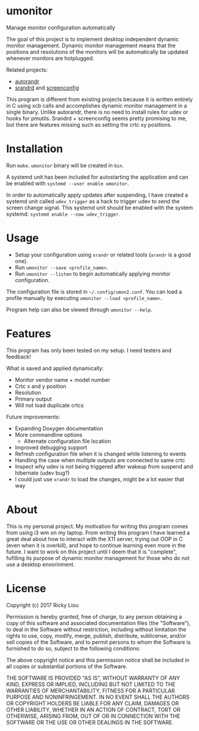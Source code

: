 # umonitor
Manage monitor configuration automatically

The goal of this project is to implement desktop independent dynamic monitor
management. Dynamic monitor management means that the positions and resolutions
of the monitors will be automatically be updated whenever monitors are
hotplugged.

Related projects:
* [autorandr](https://github.com/phillipberndt/autorandr)
* [srandrd](https://github.com/jceb/srandrd) and [screenconfig](https://github.com/jceb/screenconfig)

This program is different from existing projects because it is written entirely
in C using xcb calls and accomplishes dynamic monitor management in a single
binary. Unlike autorandr, there is no need to install rules for udev or hooks
for pmutils. Srandrd + screenconfig seems pretty promising to me, but there are
features missing such as setting the crtc xy positions.

# Installation
Run `make`. `umonitor` binary will be created in `bin`.

A systemd unit has been included for autostarting the application and can be
enabled with `systemd --user enable umonitor`.

In order to automatically apply updates after suspending, I have created a
systemd unit called `udev_trigger` as a hack to trigger udev to send the screen
change signal. This systemd unit should be enabled with the system systemd:
`systemd enable --now udev_trigger`.

# Usage
* Setup your configuration using `xrandr` or related tools (`arandr` is a good one).
* Run `umonitor --save <profile_name>`.
* Run `umonitor --listen` to begin automatically applying monitor configuration.


 The configuration file is stored in `~/.config/umon2.conf`. You can load a
 profile manually by executing `umonitor --load <profile_name>`.

 Program help can also be viewed through `umonitor --help`.

# Features
This program has only been tested on my setup. I need testers and feedback!


What is saved and applied dynamically:
* Monitor vendor name + model number
* Crtc x and y position
* Resolution
* Primary output
* Will not load duplicate crtcs

Future improvements:

* Expanding Doxygen documentation
* More commandline options
  * Alternate configuration file location
* Improved debugging support
* Refresh configuration file when it is changed while listening to events
* Handling the case when multiple outputs are connected to same crtc
* Inspect why udev is not being triggered after wakeup from suspend and
hibernate (udev bug?)
* I could just use `xrandr` to load the changes, might be a lot easier that way

# About
This is my personal project. My motivation for writing this program comes from
using i3 wm on my laptop. From writing this program I have learned a great
deal about how to interact with the X11 server, trying out OOP in C (even when
it is overkill), and hope to continue learning even more in the future. I want
to work on this project until I deem that it is "complete", fufilling its
purpose of dynamic monitor management for those who do not use a desktop
envorinment.

# License
Copyright (c) 2017 Ricky Liou

Permission is hereby granted, free of charge, to any person obtaining a copy
of this software and associated documentation files (the "Software"), to deal
in the Software without restriction, including without limitation the rights
to use, copy, modify, merge, publish, distribute, sublicense, and/or sell
copies of the Software, and to permit persons to whom the Software is
furnished to do so, subject to the following conditions:

The above copyright notice and this permission notice shall be included in all
copies or substantial portions of the Software.

THE SOFTWARE IS PROVIDED "AS IS", WITHOUT WARRANTY OF ANY KIND, EXPRESS OR
IMPLIED, INCLUDING BUT NOT LIMITED TO THE WARRANTIES OF MERCHANTABILITY,
FITNESS FOR A PARTICULAR PURPOSE AND NONINFRINGEMENT. IN NO EVENT SHALL THE
AUTHORS OR COPYRIGHT HOLDERS BE LIABLE FOR ANY CLAIM, DAMAGES OR OTHER
LIABILITY, WHETHER IN AN ACTION OF CONTRACT, TORT OR OTHERWISE, ARISING FROM,
OUT OF OR IN CONNECTION WITH THE SOFTWARE OR THE USE OR OTHER DEALINGS IN THE
SOFTWARE.
